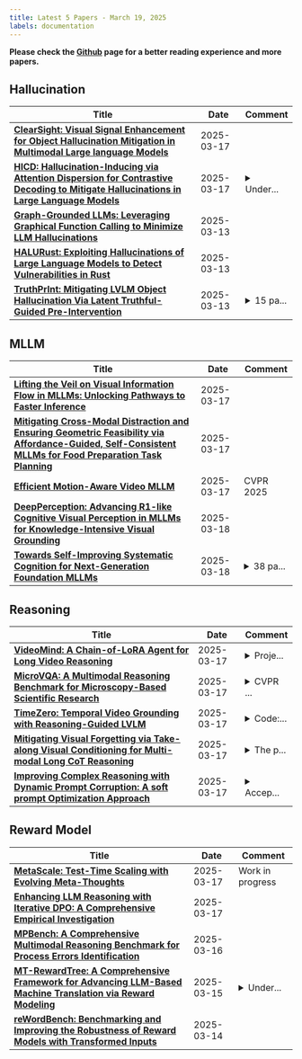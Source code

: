 ```yaml
---
title: Latest 5 Papers - March 19, 2025
labels: documentation
---
```

**Please check the [Github](https://github.com/dingyue772/DailyArxiv) page for a better reading experience and more papers.**

## Hallucination
| **Title** | **Date** | **Comment** |
| --- | --- | --- |
| **[ClearSight: Visual Signal Enhancement for Object Hallucination Mitigation in Multimodal Large language Models](http://arxiv.org/abs/2503.13107v1)** | 2025-03-17 |  |
| **[HICD: Hallucination-Inducing via Attention Dispersion for Contrastive Decoding to Mitigate Hallucinations in Large Language Models](http://arxiv.org/abs/2503.12908v1)** | 2025-03-17 | <details><summary>Under...</summary><p>Under review at ARR - February 2025</p></details> |
| **[Graph-Grounded LLMs: Leveraging Graphical Function Calling to Minimize LLM Hallucinations](http://arxiv.org/abs/2503.10941v1)** | 2025-03-13 |  |
| **[HALURust: Exploiting Hallucinations of Large Language Models to Detect Vulnerabilities in Rust](http://arxiv.org/abs/2503.10793v1)** | 2025-03-13 |  |
| **[TruthPrInt: Mitigating LVLM Object Hallucination Via Latent Truthful-Guided Pre-Intervention](http://arxiv.org/abs/2503.10602v1)** | 2025-03-13 | <details><summary>15 pa...</summary><p>15 pages, 9 figures, the first two authors contributed equally</p></details> |

## MLLM
| **Title** | **Date** | **Comment** |
| --- | --- | --- |
| **[Lifting the Veil on Visual Information Flow in MLLMs: Unlocking Pathways to Faster Inference](http://arxiv.org/abs/2503.13108v1)** | 2025-03-17 |  |
| **[Mitigating Cross-Modal Distraction and Ensuring Geometric Feasibility via Affordance-Guided, Self-Consistent MLLMs for Food Preparation Task Planning](http://arxiv.org/abs/2503.13055v1)** | 2025-03-17 |  |
| **[Efficient Motion-Aware Video MLLM](http://arxiv.org/abs/2503.13016v1)** | 2025-03-17 | CVPR 2025 |
| **[DeepPerception: Advancing R1-like Cognitive Visual Perception in MLLMs for Knowledge-Intensive Visual Grounding](http://arxiv.org/abs/2503.12797v2)** | 2025-03-18 |  |
| **[Towards Self-Improving Systematic Cognition for Next-Generation Foundation MLLMs](http://arxiv.org/abs/2503.12303v2)** | 2025-03-18 | <details><summary>38 pa...</summary><p>38 pages. Preprint, work in progress</p></details> |

## Reasoning
| **Title** | **Date** | **Comment** |
| --- | --- | --- |
| **[VideoMind: A Chain-of-LoRA Agent for Long Video Reasoning](http://arxiv.org/abs/2503.13444v1)** | 2025-03-17 | <details><summary>Proje...</summary><p>Project Page: https://videomind.github.io/</p></details> |
| **[MicroVQA: A Multimodal Reasoning Benchmark for Microscopy-Based Scientific Research](http://arxiv.org/abs/2503.13399v1)** | 2025-03-17 | <details><summary>CVPR ...</summary><p>CVPR 2025 (Conference on Computer Vision and Pattern Recognition) Project page at https://jmhb0.github.io/microvqa Benchmark at https://huggingface.co/datasets/jmhb/microvqa</p></details> |
| **[TimeZero: Temporal Video Grounding with Reasoning-Guided LVLM](http://arxiv.org/abs/2503.13377v1)** | 2025-03-17 | <details><summary>Code:...</summary><p>Code: https://github.com/www-Ye/TimeZero</p></details> |
| **[Mitigating Visual Forgetting via Take-along Visual Conditioning for Multi-modal Long CoT Reasoning](http://arxiv.org/abs/2503.13360v1)** | 2025-03-17 | <details><summary>The p...</summary><p>The project page is available at https://sun-hailong.github.io/projects/TVC</p></details> |
| **[Improving Complex Reasoning with Dynamic Prompt Corruption: A soft prompt Optimization Approach](http://arxiv.org/abs/2503.13208v1)** | 2025-03-17 | <details><summary>Accep...</summary><p>Accepted by ICLR 2025</p></details> |

## Reward Model
| **Title** | **Date** | **Comment** |
| --- | --- | --- |
| **[MetaScale: Test-Time Scaling with Evolving Meta-Thoughts](http://arxiv.org/abs/2503.13447v1)** | 2025-03-17 | Work in progress |
| **[Enhancing LLM Reasoning with Iterative DPO: A Comprehensive Empirical Investigation](http://arxiv.org/abs/2503.12854v1)** | 2025-03-17 |  |
| **[MPBench: A Comprehensive Multimodal Reasoning Benchmark for Process Errors Identification](http://arxiv.org/abs/2503.12505v1)** | 2025-03-16 |  |
| **[MT-RewardTree: A Comprehensive Framework for Advancing LLM-Based Machine Translation via Reward Modeling](http://arxiv.org/abs/2503.12123v1)** | 2025-03-15 | <details><summary>Under...</summary><p>Under review. Project page:https://sabijun.github.io/MT_RewardTreePage</p></details> |
| **[reWordBench: Benchmarking and Improving the Robustness of Reward Models with Transformed Inputs](http://arxiv.org/abs/2503.11751v1)** | 2025-03-14 |  |

